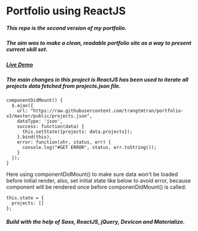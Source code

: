 # Portfolio using ReactJS
##### This repo is the second version of my portfolio.
##### The aim was to make a clean, readable portfolio site as a way to present current skill set.
##### [Live Demo](https://trangtmtran.github.io/portfolio-v2)
##### The main changes in this project is ReactJS has been used to iterate all projects data fetched from projects.json file.
```
componentDidMount() {
  $.ajax({
    url: "https://raw.githubusercontent.com/trangtmtran/portfolio-v2/master/public/projects.json",
    dataType: 'json',
    success: function(data) {
      this.setState({projects: data.projects});
    }.bind(this),
    error: function(xhr, status, err) {
      console.log("#GET ERROR", status, err.toString());
    }
  });
}
```
Here using componentDidMount() to make sure data won't be loaded before initial render, also, set initial state like below to avoid error, because component will be rendered once before componenDidMount() is called:
```
this.state = {
  projects: []
};
``` 
##### Build with the help of Sass, ReactJS, jQuery, Devicon and Materialize.
